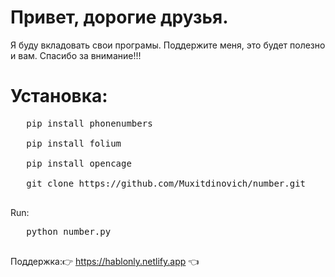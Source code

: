#   Привет, дорогие друзья.
 Я буду вкладовать  свои програмы. Поддержите меня, это будет полезно и вам. Спасибо за внимание!!!
 
 # Установка:
 <pre>
   pip install phonenumbers
   
   pip install folium
   
   pip install opencage
   
   git clone https://github.com/Muxitdinovich/number.git
   </pre>
   Run:
   <pre>
   python number.py
   </pre>
   Поддержка:👉 https://hablonly.netlify.app 👈
